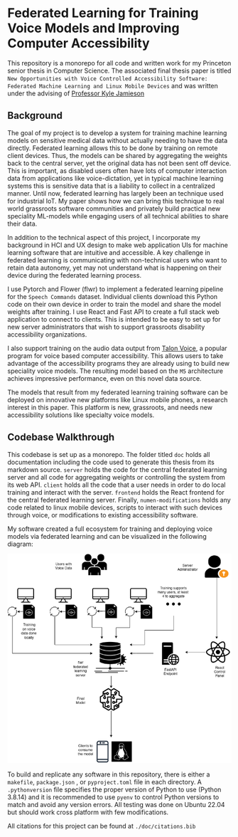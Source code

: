 # Federated Learning for Training Voice Models and Improving Computer Accessibility 

This repository is a monorepo for all code and written work for my Princeton senior thesis in Computer Science. The associated final thesis paper is titled `New Opportunities with Voice Controlled Accessibility Software: Federated Machine Learning and Linux Mobile Devices` and was written under the advising of [Professor Kyle Jamieson](https://www.cs.princeton.edu/~kylej/)

## Background

The goal of my project is to develop a system for training machine learning models on sensitive medical data without actually needing to have the data directly. Federated learning allows this to be done by training on remote client devices. Thus, the models can be shared by aggregating the weights back to the central server, yet the original data has not been sent off device. This is important, as disabled users often have lots of computer interaction data from applications like voice-dictation, yet in typical machine learning systems this is sensitive data that is a liability to collect in a centralized manner. 
Until now, federated learning has largely been an technique used for industrial IoT. My paper shows how we can bring this technique to real world grassroots software communities and privately build practical new speciality ML-models while engaging users of all technical abilities to share their data. 

In addition to the technical aspect of this project, I incorporate my background in HCI and UX design to make web application UIs for machine learning software that are intuitive and accessible. A key challenge in federated learning is communicating with non-technical users who want to retain data autonomy, yet may not understand what is happening on their device during the federated learning process.


I use Pytorch and Flower (flwr) to implement a federated learning pipeline for the `Speech Commands` dataset. Individual clients download this Python code on their own device in order to train the model and share the model weights after training. I use React and Fast API to create a full stack web application to connect to clients. This is intended to be easy to set up for new server administrators that wish to support grassroots disability accessibility organizations.

I also support training on the audio data output from [Talon Voice](talon.wiki), a popular program for voice based computer accessibility. This allows users to take advantage of the accessibility programs they are already using to build new speciality voice models. The resulting model based on the `M5` architecture achieves impressive performance, even on this novel data source.

The models that result from my federated learning training software can be deployed on innovative new platforms like Linux mobile phones, a research interest in this paper. This platform is new, grassroots, and needs new accessibility solutions like specialty voice models.

## Codebase Walkthrough

This codebase is set up as a monorepo. The folder titled `doc` holds all documentation including the code used to generate this thesis from its markdown source. `server` holds the code for the central federated learning server and all code for aggregating weights or controlling the system from its web API. `client` holds all the code that a user needs in order to do local training and interact with the server. `frontend` holds the React frontend for the central federated learning server. Finally, `numen-modifications` holds any code related to linux mobile devices, scripts to interact with such devices through voice, or modifications to existing accessibility software.

My software created a full ecosystem for training and deploying voice models via federated learning and can be visualized in the following diagram: 

![](doc/assets/diagram.png)

To build and replicate any software in this repository, there is either a `makefile`, `package.json` , or `pyproject.toml` file in each directory. A `.pythonversion` file specifies the proper version of Python to use (Python 3.8.14) and it is recommended to use `pyenv` to control Python versions to match and avoid any version errors. All testing was done on Ubuntu 22.04 but should work cross platform with few modifications.

All citations for this project can be found at `./doc/citations.bib`
